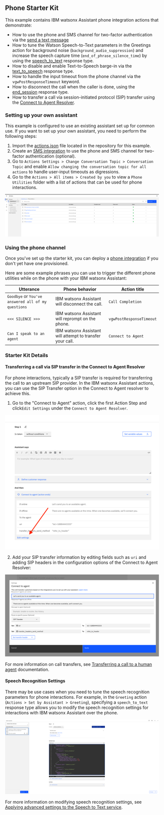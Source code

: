 ## Phone Starter Kit

This example contains IBM watsonx Assistant phone integration actions that demonstrate:

- How to use the phone and SMS channel for two-factor authentication via the [send a text message](https://cloud.ibm.com/docs/watson-assistant?topic=watson-assistant-phone-actions#phone-actions-sms.)
- How to tune the Watson Speech-to-Text parameters in the Greetings action for background noise (`background_audio_suppression`) and increase the speech capture time (`end_of_phrase_silence_time`) by using the [speech_to_text](https://cloud.ibm.com/docs/watson-assistant?topic=watson-assistant-phone-actions#phone-actions-speech-advanced) response type.
- How to disable and enable Text-to-Speech barge-in via the [text_to_speech](https://cloud.ibm.com/docs/watson-assistant?topic=watson-assistant-phone-actions#phone-actions-text-advanced) response type.
- How to handle the input timeout from the phone channel via the `vgwPostResponseTimeout` keyword.
- How to disconnect the call when the caller is done, using the [end_session](https://cloud.ibm.com/docs/watson-assistant?topic=watson-assistant-phone-actions#phone-actions-hangup) response type.
- How to transfer a call via session-initiated protocol (SIP) transfer using the [Connect to Agent Resolver](#transferring-the-call-via-the-sip-transfer-option-in-the-connect-to-agent-resolver).

### Setting up your own assistant

This example is configured to use an existing assistant set up for common use. If you want to set up your own assistant, you need to perform the following steps:

1. Import the [actions.json](./action.json) file located in the repository for this example.
2. Create an [SMS integration](https://cloud.ibm.com/docs/watson-assistant?topic=watson-assistant-deploy-sms) to use the phone and SMS channel for two-factor authentication (optional).
3. Go to `Actions Settings > Change Conversation Topic > Conversation Topic` and enable `Allow changing the conversation topic for all actions` to handle user-input timeouts as digressions.
4. Go to the `Actions > All items > Created by you` to view a `Phone Utilities` folder with a list of actions that can be used for phone interactions.

<img src="./assets/phone-utilities-actions.png" />

### Using the phone channel

Once you've set up the starter kit, you can deploy a [phone integration](https://cloud.ibm.com/docs/watson-assistant?topic=watson-assistant-deploy-phone) if you don't yet have one provisioned.

Here are some example phrases you can use to trigger the different phone utilities while on the phone with your IBM watsonx Assistant:

| Utterance | Phone behavior | Action title |
| --- | --- | --- |
| `Goodbye` or `You've answered all of my questions` | IBM watsonx Assistant will disconnect the call. | `Call Completion` |
| `<<< SILENCE >>>` | IBM watsonx Assistant will reprompt on the phone. | `vgwPostResponseTimeout` |
| `Can I speak to an agent` | IBM watsonx Assistant will attempt to transfer your call. | `Connect to Agent` |



### Starter Kit Details
#### Transferring a call via SIP transfer in the Connect to Agent Resolver

For phone interactions, typically a SIP transfer is required for transferring the call to an upstream SIP provider. In the IBM watsonx Assistant actions, you can use the SIP Transfer option in the Connect to Agent resolver to achieve this. 

1. Go to the "Connect to Agent" action, click the first Action Step and click`Edit Settings` under the `Connect to Agent Resolver`.

<img src="./assets/connect-to-agent-resolver.png" />

2. Add your SIP transfer information by editing fields such as `uri` and adding SIP headers in the configuration options of the Connect to Agent Resolver:

<img src="./assets/sip-transfer-option.png" />

For more information on call transfers, see [Transferring a call to a human agent](https://cloud.ibm.com/docs/assistant?topic=assistant-dialog-voice-actions#dialog-voice-actions-transfer) documentation.


#### Speech Recognition Settings

There may be use cases when you need to tune the speech recognition parameters for phone interactions. For example, in the `Greeting` action (`Actions > Set by Assistant > Greeting`), specifying a `speech_to_text` response type allows you to modify the speech recognition settings for interactions with IBM watsonx Assistant over the phone.

<img src="./assets/greeting-speech-to-text.png"/>

For more information on modifying speech recognition settings, see [Applying advanced settings to the Speech to Text service](https://cloud.ibm.com/docs/assistant?topic=assistant-dialog-voice-actions#dialog-voice-actions-speech-advanced). 


